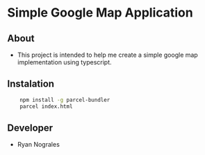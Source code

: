 # Simple Google Map Application

## About

- This project is intended to help me create a simple google map implementation using typescript.

## Instalation

```bash
	npm install -g parcel-bundler
	parcel index.html
```

## Developer

- Ryan Nograles

